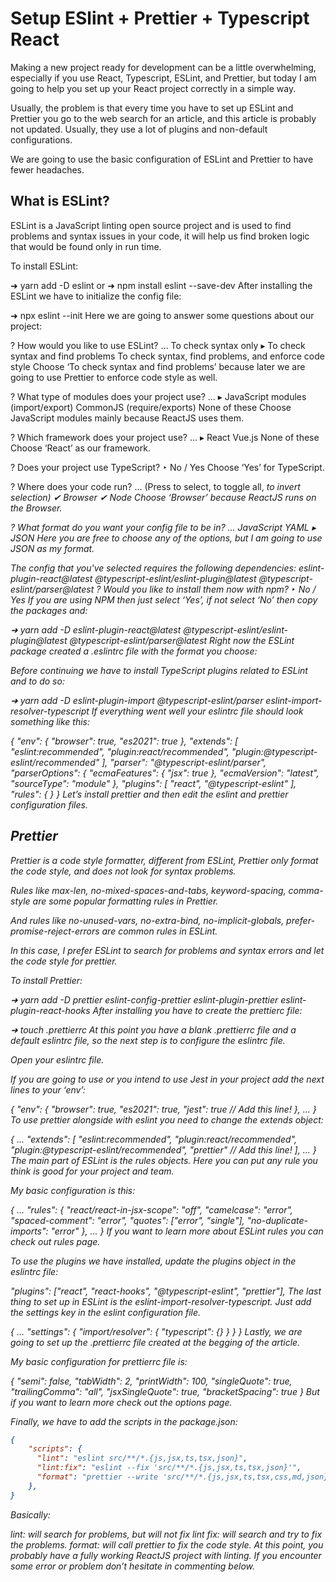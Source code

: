 # Setup ESlint + Prettier + Typescript React

Making a new project ready for development can be a little overwhelming, especially if you use React, Typescript, ESLint, and Prettier, but today I am going to help you set up your React project correctly in a simple way.

Usually, the problem is that every time you have to set up ESLint and Prettier you go to the web search for an article, and this article is probably not updated. Usually, they use a lot of plugins and non-default configurations.

We are going to use the basic configuration of ESLint and Prettier to have fewer headaches.

## What is ESLint?

ESLint is a JavaScript linting open source project and is used to find problems and syntax issues in your code, it will help us find broken logic that would be found only in run time.

To install ESLint:

➜ yarn add -D eslint
or 
➜ npm install eslint --save-dev
After installing the ESLint we have to initialize the config file:

➜ npx eslint --init
Here we are going to answer some questions about our project:

? How would you like to use ESLint? … 
  To check syntax only
▸ To check syntax and find problems
  To check syntax, find problems, and enforce code style
Choose ‘To check syntax and find problems’ because later we are going to use Prettier to enforce code style as well.

? What type of modules does your project use? … 
▸ JavaScript modules (import/export)
  CommonJS (require/exports)
  None of these
Choose JavaScript modules mainly because ReactJS uses them.

? Which framework does your project use? … 
▸ React
  Vue.js
  None of these
Choose ‘React’ as our framework.

? Does your project use TypeScript? ‣ No / Yes
Choose ‘Yes’ for TypeScript.

? Where does your code run? …  (Press <space> to select, <a> to toggle all, <i> to invert selection)
✔ Browser
✔ Node
Choose ‘Browser’ because ReactJS runs on the Browser.

? What format do you want your config file to be in? … 
  JavaScript
  YAML
▸ JSON
Here you are free to choose any of the options, but I am going to use JSON as my format.

The config that you've selected requires the following dependencies:
eslint-plugin-react@latest @typescript-eslint/eslint-plugin@latest @typescript-eslint/parser@latest
? Would you like to install them now with npm? ‣ No / Yes
If you are using NPM then just select ‘Yes’, if not select ‘No’ then copy the packages and:

➜ yarn add -D eslint-plugin-react@latest @typescript-eslint/eslint-plugin@latest @typescript-eslint/parser@latest
Right now the ESLint package created a .eslintrc file with the format you choose:


Before continuing we have to install TypeScript plugins related to ESLint and to do so:

➜ yarn add -D eslint-plugin-import @typescript-eslint/parser eslint-import-resolver-typescript
If everything went well your eslintrc file should look something like this:

{
    "env": {
        "browser": true,
        "es2021": true
    },
    "extends": [
        "eslint:recommended",
        "plugin:react/recommended",
        "plugin:@typescript-eslint/recommended"
    ],
    "parser": "@typescript-eslint/parser",
    "parserOptions": {
        "ecmaFeatures": {
            "jsx": true
        },
        "ecmaVersion": "latest",
        "sourceType": "module"
    },
    "plugins": [
        "react",
        "@typescript-eslint"
    ],
    "rules": {
    }
}
Let’s install prettier and then edit the eslint and prettier configuration files.

## Prettier

Prettier is a code style formatter, different from ESLint, Prettier only format the code style, and does not look for syntax problems.

Rules like max-len, no-mixed-spaces-and-tabs, keyword-spacing, comma-style are some popular formatting rules in Prettier.

And rules like no-unused-vars, no-extra-bind, no-implicit-globals, prefer-promise-reject-errors are common rules in ESLint.

In this case, I prefer ESLint to search for problems and syntax errors and let the code style for prettier.

To install Prettier:

➜ yarn add -D prettier eslint-config-prettier eslint-plugin-prettier eslint-plugin-react-hooks
After installing you have to create the prettierc file:

➜ touch .prettierrc
At this point you have a blank .prettierrc file and a default eslintrc file, so the next step is to configure the eslintrc file.

Open your eslintrc file.

If you are going to use or you intend to use Jest in your project add the next lines to your ‘env’:

{
    "env": {
        "browser": true,
        "es2021": true,
	"jest": true // Add this line!
    },
	...
}
To use prettier alongside with eslint you need to change the extends object:

{
	...
	"extends": [
	  "eslint:recommended",
	  "plugin:react/recommended",
	  "plugin:@typescript-eslint/recommended",
	  "prettier" // Add this line!
	],
	...
}
The main part of ESLint is the rules objects. Here you can put any rule you think is good for your project and team.

My basic configuration is this:

{
	...
	"rules": {
        "react/react-in-jsx-scope": "off",
        "camelcase": "error",
        "spaced-comment": "error",
        "quotes": ["error", "single"],
        "no-duplicate-imports": "error"
  },
	...
}
If you want to learn more about ESLint rules you can check out rules page.

To use the plugins we have installed, update the plugins object in the eslintrc file:

"plugins": ["react", "react-hooks", "@typescript-eslint", "prettier"],
The last thing to set up in ESLint is the eslint-import-resolver-typescript. Just add the settings key in the eslint configuration file.

{
	...
	"settings": {
    "import/resolver": {
      "typescript": {}
    }
  }
}
Lastly, we are going to set up the .prettierrc file created at the begging of the article.

My basic configuration for prettierrc file is:

{
  "semi": false,
  "tabWidth": 2,
  "printWidth": 100,
  "singleQuote": true,
  "trailingComma": "all",
  "jsxSingleQuote": true,
  "bracketSpacing": true
}
But if you want to learn more check out the options page.

Finally, we have to add the scripts in the package.json:

```json
{
	"scripts": {
	  "lint": "eslint src/**/*.{js,jsx,ts,tsx,json}",
      "lint:fix": "eslint --fix 'src/**/*.{js,jsx,ts,tsx,json}'",
      "format": "prettier --write 'src/**/*.{js,jsx,ts,tsx,css,md,json}' --config ./.prettierrc"
    },
}
```
Basically:

lint: will search for problems, but will not fix
lint fix: will search and try to fix the problems.
format: will call prettier to fix the code style.
At this point, you probably have a fully working ReactJS project with linting. If you encounter some error or problem don’t hesitate in commenting below.